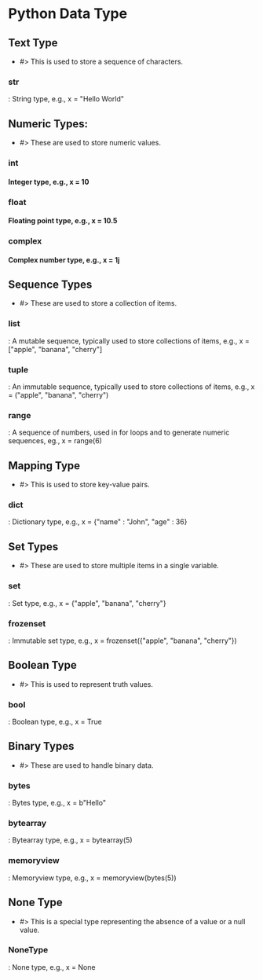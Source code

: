 # Python Data Type

## Text Type
 - #> This is used to store a sequence of characters.

### str
: String type, e.g., x = "Hello World"

## Numeric Types:
 - #> These are used to store numeric values.
### int
#### Integer type, e.g., x = 10
### float
#### Floating point type, e.g., x = 10.5
### complex
#### Complex number type, e.g., x = 1j
## Sequence Types


 - #> These are used to store a collection of items.
### list
: A mutable sequence, typically used to store collections of items, e.g., x = ["apple", "banana", "cherry"]

### tuple
: An immutable sequence, typically used to store collections of items, e.g., x = ("apple", "banana", "cherry")

### range
: A sequence of numbers, used in for loops and to generate numeric sequences, eg., x = range(6)


## Mapping Type
 - #> This is used to store key-value pairs.

### dict
: Dictionary type, e.g., x = {"name" : "John", "age" : 36}

## Set Types
 - #> These are used to store multiple items in a single variable.

### set
: Set type, e.g., x = {"apple", "banana", "cherry"}

### frozenset
: Immutable set type, e.g., x = frozenset({"apple", "banana", "cherry"})

## Boolean Type
 - #> This is used to represent truth values.

### bool
: Boolean type, e.g., x = True

## Binary Types
 - #> These are used to handle binary data.

### bytes
: Bytes type, e.g., x = b"Hello"

### bytearray
: Bytearray type, e.g., x = bytearray(5)

### memoryview
: Memoryview type, e.g., x = memoryview(bytes(5))

## None Type
 - #>  This is a special type representing the absence of a value or a null value.

### NoneType
: None type, e.g., x = None
